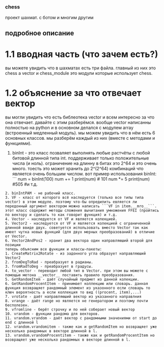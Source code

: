 ### chess
проект шахмат. с ботом и многим другим
## подробное описание
# 1.1 вводная часть (что зачем есть?)
вы можете увидить что в шахматах есть три файла. главный из них это chess а vector и chess_module это модули которые использует chess.
# 1.2 объяснение за что отвечает вектор
вы могли увидить что есть библеотека vector и всем интересно за что она отвечает.
давайте с этим разберёмся. вообще vector написанны полностью на python и в основном делался с модулем array (встроенный медленный модуль). мы можем увидить что в нём есть 6 основных классов. мы разберём каждый из них (вместе с методами и функциями).
1. binInt - это класс позваляет выполнять любые растчёты с любой битовой длинной типа int. поддерживает только положительные числа (и ноль). ограничение на длинну в битах это 2^64 и это очень много. тоесть это может хранить до 2^(2^64) комбинаций что является очень большим числом. вот пример использования binInt: ```
num = binInt(100)
num += 1
print(num) # 101
num *= 5
print(num) #505
#и т.д.
```
2. binIntPAM - не рабочий класс.
3. VF - класс от которого всё наследуется (только все типы типа vector) в этом модуле. поэтому что-бы опредилить евляется ли передонный аргумент вектором можно написать ```VF in item.__mro__```. этот класс содержит методы сложения вычитания умножения FFEI (пройтись по вектору и сделать то как говорит функция) и т.д.
4. Vector - наследуется от VF и является колекцией.
5. Vector2 - наследуется от VF и является колекцией с ограниченной длинной ввиде двух. советуется использовать вместо Vector так как имеет чутка новых функций (для двух мерных преобразований) в отличие от Vector.
6. Vector2AndPos2 - хранит два вектора один направляюший второй для позиции
теперь объясним все функции и классы-пакеты:
1. CreateMatrix2Rotate - из задонного угла образует направляюший Vector2
2. fromDegToRad - преабразует в радианы.
3. fromRadToDeg - преабразует в градусы.
4. to_vector - переводит любой тип в Vector. при этом вы можете с помощью метона __vector__ поставить правило преобразования.
5. GetRandomItem - даёт случайный предмет из данной колекции.
6. GetRandomProcentItem - принимает коллекцию или словарь. данная функция возвращяет рандомный элемент из указонного если словарь то ключ вероятность а если коллекция то вид ((procent, item),...)
7. vrotate - даёт направляюший вектор из указанного направлния
8. vrange - даёт range но является не генератором и поэтому почти бесполезен.
9. vfromline - берёт строчку и по ней соберает новый вектор
10. vrandom - функции рандома для векторов.
11. vrandom.vrandom - даёт вектор с рандомными значениями от start до end с длинной l
12. vrandom.vrandomitem - также как и getRandomItem но возвращяет уже несколько рандомных в векторе длинной в l.
13. vrandom.vrandomProcentitem - также как и getRandomProcentItem но возвращяет уже несколько рандомных в векторе длинной в l.
